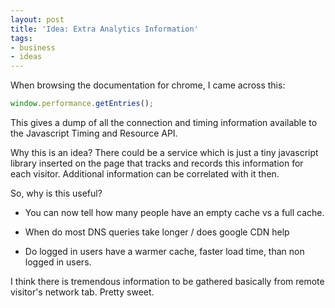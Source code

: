 ```yaml
---
layout: post
title: 'Idea: Extra Analytics Information'
tags:
- business
- ideas
---
```

When browsing the documentation for chrome, I came across this:

```javascript
window.performance.getEntries();
```
    
This gives a dump of all the connection and timing information available to the Javascript Timing and Resource API.  

Why this is an idea?  There could be a service which is just a tiny javascript library inserted on the page that tracks and records this information for each visitor.  Additional information can be correlated with it then.

So, why is this useful?

  * You can now tell how many people have an empty cache vs a full cache.  

  * When do most DNS queries take longer / does google CDN help

  * Do logged in users have a warmer cache, faster load time, than non logged in users.

I think there is tremendous information to be gathered basically from remote visitor's network tab.  Pretty sweet.
